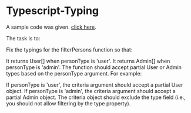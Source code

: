 # Typescript-Typing

A sample code was given. [click here](https://docs.google.com/document/d/1wI-IJcXLkwh6IL6zpLGk9OvQR2ueqapGasyv5jVaTJE/edit?tab=t.0).

The task is to:

Fix the typings for the filterPersons function so that:

It returns User[] when personType is 'user'.
It returns Admin[] when personType is 'admin'.
The function should accept partial User or Admin types based on the personType argument. For example:

If personType is 'user', the criteria argument should accept a partial User object.
If personType is 'admin', the criteria argument should accept a partial Admin object.
The criteria object should exclude the type field (i.e., you should not allow filtering by the type property).
